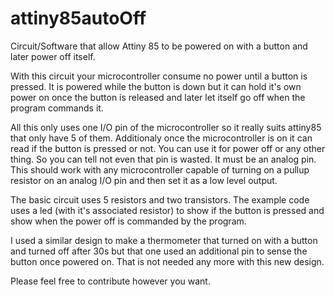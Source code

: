 # attiny85autoOff
Circuit/Software that allow Attiny 85 to be powered on with a button and later power off itself.

With this circuit your microcontroller consume no power until a button is pressed. It is powered while the button is down but it can hold it's own power on once the button is released and later let itself go off when the program commands it.

All this only uses one I/O pin of the microcontroller so it really suits attiny85 that only have 5 of them.
Additionaly once the microcontroller is on it can read if the button is pressed or not. You can use it for power off or any other thing. So you can tell not even that pin is wasted. It must be an analog pin. This should work with any microcontroller capable of turning on a pullup resistor on an analog I/O pin and then set it as a low level output.

The basic circuit uses 5 resistors and two transistors. The example code uses a led (with it's associated resistor) to show if the button is pressed and show when the power off is commanded by the program.

I used a similar design to make a thermometer that turned on with a button and turned off after 30s but that one used an additional pin to sense the button once powered on. That is not needed any more with this new design.

Please feel free to contribute however you want.
